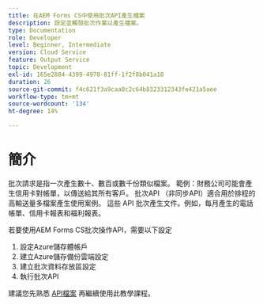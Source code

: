 ```yaml
---
title: 在AEM Forms CS中使用批次API產生檔案
description: 設定並觸發批次作業以產生檔案。
type: Documentation
role: Developer
level: Beginner, Intermediate
version: Cloud Service
feature: Output Service
topic: Development
exl-id: 165e2884-4399-4970-81ff-1f2f8b041a10
duration: 26
source-git-commit: f4c621f3a9caa8c2c64b8323312343fe421a5aee
workflow-type: tm+mt
source-wordcount: '134'
ht-degree: 14%

---
```


# 簡介

批次請求是指一次產生數十、數百或數千份類似檔案。 範例：財務公司可能會產生信用卡對帳單，以傳送給其所有客戶。
批次API （非同步API）適合用於排程的高輸送量多檔案產生使用案例。 這些 API 批次產生文件。例如，每月產生的電話帳單、信用卡報表和福利報表。

若要使用AEM Forms CS批次操作API，需要以下設定

1. 設定Azure儲存體帳戶
1. 建立Azure儲存備份雲端設定
1. 建立批次資料存放區設定
1. 執行批次API

建議您先熟悉 [API檔案](https://experienceleague.adobe.com/docs/experience-manager-cloud-service/assets/batch-api.yaml?lang=en) 再繼續使用此教學課程。
